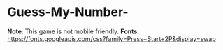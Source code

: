 # Guess-My-Number-

**Note**: This game is not mobile friendly.
**Fonts**: https://fonts.googleapis.com/css?family=Press+Start+2P&display=swap
